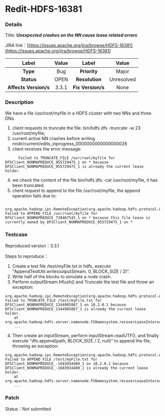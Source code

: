 # Redit-HDFS-16381

### Details

Title: ***Unexpected crashes on the NN cause lease related errors***

JIRA link：[https://issues.apache.org/jira/browse/HDFS-16381](https://issues.apache.org/jira/browse/HDFS-16381)

|         Label         | Value  |      Label      |   Value    |
|:---------------------:|:------:|:---------------:|:----------:|
|       **Type**        |  Bug   |  **Priority**   |   Major    |
|      **Status**       |  OPEN  | **Resolution**  | Unresolved |
| **Affects Version/s** | 3.3.1  | **Fix Version/s** |   None   |

### Description

We have a file /usr/root/myfile in a HDFS cluster with two NNs and three DNs.

1. client requests to truncate the file: bin/hdfs dfs -truncate -w 23 /usr/root/myfile;
2. current active NN crashes before writing nndir/current/edits_inprogress_0000000000000000028
3. client receives the error message:
```
      Failed to TRUNCATE_FILE /usr/root/myfile for DFSClient_NONMAPREDUCE_955729475_1 on * because DFSClient_NONMAPREDUCE_955729475_1 is already the current lease holder.
```
4. we check the content of the file bin/hdfs dfs -cat /usr/root/myfile, it has been truncated.
5. client request to append to the file /usr/root/myfile, the append operation fails due to:
```
     org.apache.hadoop.ipc.RemoteException(org.apache.hadoop.hdfs.protocol.AlreadyBeingCreatedException): Failed to APPEND_FILE /usr/root/myfile for DFSClient_NONMAPREDUCE_738467545_1 on * because this file lease is currently owned by DFSClient_NONMAPREDUCE_955729475_1 on *
```

### Testcase

Reproduced version：3.3.1

Steps to reproduce：
1. Create a test file /test/myFile.txt in hdfs, execute "AppendTestUtil.write(outputStream, 0, BLOCK_SIZE / 2)".
2. Write half of the blocks to simulate a node crash.
3. Perform outputStream.hflush() and Truncate the test file and throw an exception:
```
org.apache.hadoop.ipc.RemoteException(org.apache.hadoop.hdfs.protocol.AlreadyBeingCreatedException): Failed to TRUNCATE_FILE /test/myFile.txt for DFSClient_NONMAPREDUCE_1344905867_1 on 10.2.0.1 because DFSClient_NONMAPREDUCE_1344905867_1 is already the current lease holder.
	at org.apache.hadoop.hdfs.server.namenode.FSNamesystem.recoverLeaseInternal(FSNamesystem.java:2789)
    ...
```
4. Then create an inputStream, perform inputStream.readUTF(), and finally execute "dfs.append(path, BLOCK_SIZE / 2, null)" to append the file, throwing an exception:
```
org.apache.hadoop.ipc.RemoteException(org.apache.hadoop.hdfs.protocol.AlreadyBeingCreatedException): Failed to APPEND_FILE /test/myFile.txt for DFSClient_NONMAPREDUCE_-1683934480_1 on 10.2.0.1 because DFSClient_NONMAPREDUCE_-1683934480_1 is already the current lease holder.
	at org.apache.hadoop.hdfs.server.namenode.FSNamesystem.recoverLeaseInternal(FSNamesystem.java:2789)
    ...
```

### Patch 

Status：Not submitted

